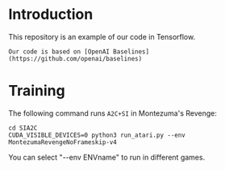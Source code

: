 ﻿﻿﻿﻿# IntroductionThis repository is an example of our code in Tensorflow.```Our code is based on [OpenAI Baselines](https://github.com/openai/baselines) ```# TrainingThe following command runs `A2C+SI` in  Montezuma's Revenge:```cd SIA2CCUDA_VISIBLE_DEVICES=0 python3 run_atari.py --env MontezumaRevengeNoFrameskip-v4```You can select "--env ENVname" to run in different games.